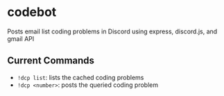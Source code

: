 # codebot
Posts email list coding problems in Discord using express, discord.js, and gmail API

## Current Commands

- `!dcp list`: lists the cached coding problems
- `!dcp <number>`: posts the queried coding problem
